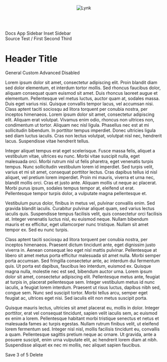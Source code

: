 <div class="lynk-app">
    <header class="lynk-app__header">
        <lynk-stack horizontal justify="between" align="center">
            <img src="/assets/images/mark.svg" alt="Lynk" style="max-height: 48px; margin: 8px 0;">
            <lynk-button circle small><lynk-icon name="person"></lynk-icon></lynk-button>
        </lynk-stack>
    </header>
    <aside class="lynk-app__nav">
        <lynk-nav style="width: 76px;" squished>
            <lynk-nav-item>
                <lynk-icon slot="prefix" name="arrow-left-circle"></lynk-icon> Docs
            </lynk-nav-item>
            <lynk-nav-group heading="Layouts">
                <lynk-nav-item selected href="/layout/app-layout">
                    <lynk-icon slot="prefix" name="app"></lynk-icon> App
                </lynk-nav-item>
                <lynk-nav-item href="/layout/app-layout-sidebar">
                    <lynk-icon slot="prefix" name="layout-sidebar"></lynk-icon> Sidebar
                </lynk-nav-item>
                <lynk-nav-item href="/layout/app-layout-inset-sidebar">
                    <lynk-icon slot="prefix" name="layout-sidebar-inset-reverse"></lynk-icon> Inset Sidebar
                </lynk-nav-item>
            </lynk-nav-group>
        </lynk-nav>
    </aside>
    <div class="lynk-app__main">
        <lynk-page-layout>
            <lynk-page-header slot="header">
                <lynk-button slot="aux" size="tiny" square></lynk-button>
                <lynk-button slot="aux" size="tiny" circle></lynk-button>
                <lynk-input slot="actions" type="search" placeholder="Search" clearable>
                    <lynk-icon slot="prefix" name="search"></lynk-icon>
                    <lynk-button slot="suffix" size="tiny" square>
                        <lynk-icon name="arrow-return-left" label="Settings"></lynk-icon>
                    </lynk-button>
                </lynk-input>
                <lynk-dropdown slot="actions" placement="bottom-start">
                    <lynk-button slot="trigger">
                        <lynk-icon slot="prefix" name="filter"></lynk-icon>
                    </lynk-button>
                    <lynk-menu>
                        <lynk-menu-label>Source</lynk-menu-label>
                        <lynk-menu-item>Test</lynk-menu-item>
                    </lynk-menu>
                </lynk-dropdown>
                <lynk-breadcrumb>
                    <span slot="separator">/</span>
                    <lynk-breadcrumb-item>First</lynk-breadcrumb-item>
                    <lynk-breadcrumb-item>Second</lynk-breadcrumb-item>
                    <lynk-breadcrumb-item>Third</lynk-breadcrumb-item>
                </lynk-breadcrumb>
                <h1>Header Title</h1>
                <lynk-tab-group>
                  <lynk-tab slot="nav" panel="general">General</lynk-tab>
                  <lynk-tab slot="nav" panel="custom">Custom</lynk-tab>
                  <lynk-tab slot="nav" panel="advanced">Advanced</lynk-tab>
                  <lynk-tab slot="nav" panel="disabled" disabled>Disabled</lynk-tab>
                </lynk-tab-group>
            </lynk-page-header>
            <lynk-page-content>
<p>Lorem ipsum dolor sit amet, consectetur adipiscing elit. Proin blandit diam sed dolor elementum, et interdum tortor mollis. Sed rhoncus faucibus dolor, aliquam consequat quam euismod sit amet. Duis rhoncus laoreet augue et elementum. Pellentesque vel metus luctus, auctor quam at, sodales massa. Duis eget varius nisi. Quisque convallis tempor lacus, vel accumsan nisi. Class aptent taciti sociosqu ad litora torquent per conubia nostra, per inceptos himenaeos. Lorem ipsum dolor sit amet, consectetur adipiscing elit. Aliquam erat volutpat. Vivamus enim odio, rhoncus non ultrices non, condimentum ut tortor. Aliquam nec nisl ligula. Phasellus nec est at mi sollicitudin bibendum. In porttitor tempus imperdiet. Donec ultricies ligula sed diam luctus iaculis. Cras non lectus volutpat, volutpat nisl nec, hendrerit lacus. Suspendisse vitae hendrerit tellus.</p>

<p>Integer aliquet tempus erat eget scelerisque. Fusce massa felis, aliquet a vestibulum vitae, ultrices eu nunc. Morbi vitae suscipit nulla, eget malesuada orci. Morbi rutrum nisl ut felis pharetra, eget venenatis turpis tempus. Nunc sollicitudin vestibulum lorem id imperdiet. Sed turpis velit, varius et mi sit amet, consequat porttitor lectus. Cras dapibus tellus id nisl aliquet, vel pretium lorem imperdiet. Proin mi mauris, viverra et urna nec, blandit mollis orci. Cras et justo ante. Aliquam mollis ut neque ac placerat. Morbi purus ipsum, sodales tempus tempor at, eleifend ut erat. Pellentesque tempor turpis dolor, a vulputate magna pellentesque et.</p>

<p>Vestibulum purus dolor, finibus in metus vel, pulvinar convallis enim. Sed gravida blandit iaculis. Curabitur pulvinar aliquet quam, sed varius lectus iaculis quis. Suspendisse tempus facilisis velit, quis consectetur orci facilisis at. Integer venenatis luctus nisl, eu euismod neque. Nullam bibendum mauris et ex efficitur, eget ullamcorper nunc tristique. Nullam sit amet tempor ex. Sed eu nunc turpis.</p>

<p>Class aptent taciti sociosqu ad litora torquent per conubia nostra, per inceptos himenaeos. Praesent dictum tincidunt ante, eget dignissim justo viverra in. Aenean consequat leo eget nisl mattis pulvinar. Pellentesque at libero sit amet metus porta efficitur malesuada sit amet nulla. Morbi semper porta accumsan. Sed fringilla consectetur ante, ac interdum dui fermentum quis. Ut porta est dapibus, faucibus leo interdum, euismod ex. Quisque magna nulla, molestie nec est sed, bibendum auctor urna. Lorem ipsum dolor sit amet, consectetur adipiscing elit. Pellentesque metus ante, feugiat at turpis in, placerat pellentesque sem. Integer vestibulum metus id nunc iaculis, a feugiat lorem interdum. Praesent ut risus luctus, dapibus nibh sed, congue sem. Nunc sed suscipit tortor. Morbi tellus arcu, semper eget feugiat ac, ultrices eget nisi. Sed iaculis elit non metus suscipit porta.</p>

<p>Quisque mauris lectus, ultricies sit amet placerat eu, mollis in dolor. Integer porttitor, erat vel consequat tincidunt, sapien velit iaculis sem, ac euismod ex enim a lorem. Pellentesque habitant morbi tristique senectus et netus et malesuada fames ac turpis egestas. Nullam rutrum finibus velit, ut eleifend lorem fermentum sed. Integer nisl nisl, mollis facilisis tincidunt eu, convallis a quam. Pellentesque sagittis pretium neque ac ornare. Ut gravida, ante a posuere suscipit, enim urna vulputate elit, ac hendrerit lorem diam at nibh. Suspendisse aliquet ex nec mi mollis, nec aliquet sapien faucibus.</p>
            </lynk-page-content>
            <lynk-page-footer slot="footer">
                <lynk-button color="primary">Save</lynk-button>
                <span slot="center">3 of 5</span>
                <lynk-button slot="secondary" square></lynk-button>
                <lynk-button slot="secondary" square></lynk-button>
                <lynk-button slot="secondary" color="danger"">Delete</lynk-button>
            </lynk-page-footer>
        </lynk-page-layout>
    </div>
</div>
